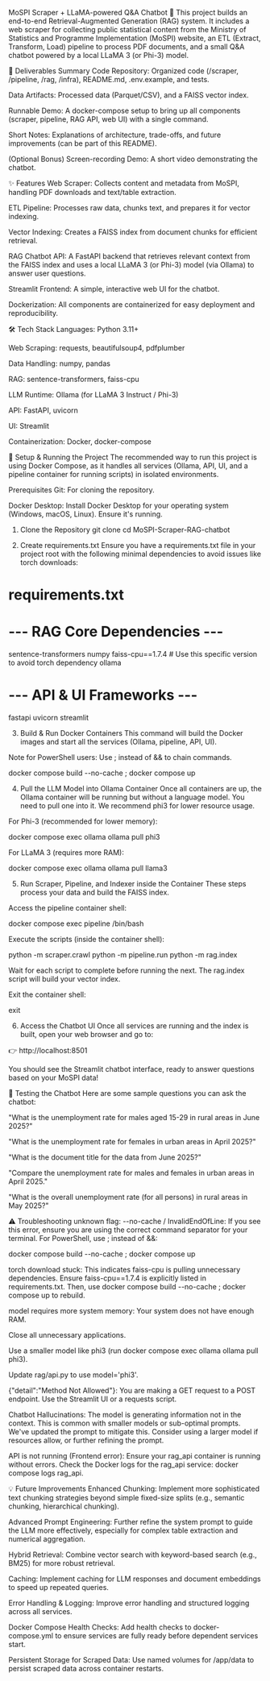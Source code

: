MoSPI Scraper + LLaMA-powered Q&A Chatbot 🤖
This project builds an end-to-end Retrieval-Augmented Generation (RAG) system. It includes a web scraper for collecting public statistical content from the Ministry of Statistics and Programme Implementation (MoSPI) website, an ETL (Extract, Transform, Load) pipeline to process PDF documents, and a small Q&A chatbot powered by a local LLaMA 3 (or Phi-3) model.

🎯 Deliverables Summary
Code Repository: Organized code (/scraper, /pipeline, /rag, /infra), README.md, .env.example, and tests.

Data Artifacts: Processed data (Parquet/CSV), and a FAISS vector index.

Runnable Demo: A docker-compose setup to bring up all components (scraper, pipeline, RAG API, web UI) with a single command.

Short Notes: Explanations of architecture, trade-offs, and future improvements (can be part of this README).

(Optional Bonus) Screen-recording Demo: A short video demonstrating the chatbot.

✨ Features
Web Scraper: Collects content and metadata from MoSPI, handling PDF downloads and text/table extraction.

ETL Pipeline: Processes raw data, chunks text, and prepares it for vector indexing.

Vector Indexing: Creates a FAISS index from document chunks for efficient retrieval.

RAG Chatbot API: A FastAPI backend that retrieves relevant context from the FAISS index and uses a local LLaMA 3 (or Phi-3) model (via Ollama) to answer user questions.

Streamlit Frontend: A simple, interactive web UI for the chatbot.

Dockerization: All components are containerized for easy deployment and reproducibility.

🛠️ Tech Stack
Languages: Python 3.11+

Web Scraping: requests, beautifulsoup4, pdfplumber

Data Handling: numpy, pandas

RAG: sentence-transformers, faiss-cpu

LLM Runtime: Ollama (for LLaMA 3 Instruct / Phi-3)

API: FastAPI, uvicorn

UI: Streamlit

Containerization: Docker, docker-compose

🚀 Setup & Running the Project
The recommended way to run this project is using Docker Compose, as it handles all services (Ollama, API, UI, and a pipeline container for running scripts) in isolated environments.

Prerequisites
Git: For cloning the repository.

Docker Desktop: Install Docker Desktop for your operating system (Windows, macOS, Linux). Ensure it's running.

1. Clone the Repository
git clone <your-repository-url>
cd MoSPI-Scraper-RAG-chatbot

2. Create requirements.txt
Ensure you have a requirements.txt file in your project root with the following minimal dependencies to avoid issues like torch downloads:

# requirements.txt
# --- RAG Core Dependencies ---
sentence-transformers
numpy
faiss-cpu==1.7.4 # Use this specific version to avoid torch dependency
ollama

# --- API & UI Frameworks ---
fastapi
uvicorn
streamlit

3. Build & Run Docker Containers
This command will build the Docker images and start all the services (Ollama, pipeline, API, UI).

Note for PowerShell users: Use ; instead of && to chain commands.

docker compose build --no-cache ; docker compose up

4. Pull the LLM Model into Ollama Container
Once all containers are up, the Ollama container will be running but without a language model. You need to pull one into it. We recommend phi3 for lower resource usage.

For Phi-3 (recommended for lower memory):

docker compose exec ollama ollama pull phi3

For LLaMA 3 (requires more RAM):

docker compose exec ollama ollama pull llama3

5. Run Scraper, Pipeline, and Indexer inside the Container
These steps process your data and build the FAISS index.

Access the pipeline container shell:

docker compose exec pipeline /bin/bash

Execute the scripts (inside the container shell):

python -m scraper.crawl
python -m pipeline.run
python -m rag.index

Wait for each script to complete before running the next. The rag.index script will build your vector index.

Exit the container shell:

exit

6. Access the Chatbot UI
Once all services are running and the index is built, open your web browser and go to:

👉 http://localhost:8501

You should see the Streamlit chatbot interface, ready to answer questions based on your MoSPI data!

💬 Testing the Chatbot
Here are some sample questions you can ask the chatbot:

"What is the unemployment rate for males aged 15-29 in rural areas in June 2025?"

"What is the unemployment rate for females in urban areas in April 2025?"

"What is the document title for the data from June 2025?"

"Compare the unemployment rate for males and females in urban areas in April 2025."

"What is the overall unemployment rate (for all persons) in rural areas in May 2025?"

⚠️ Troubleshooting
unknown flag: --no-cache / InvalidEndOfLine: If you see this error, ensure you are using the correct command separator for your terminal. For PowerShell, use ; instead of &&:

docker compose build --no-cache ; docker compose up

torch download stuck: This indicates faiss-cpu is pulling unnecessary dependencies. Ensure faiss-cpu==1.7.4 is explicitly listed in requirements.txt. Then, use docker compose build --no-cache ; docker compose up to rebuild.

model requires more system memory: Your system does not have enough RAM.

Close all unnecessary applications.

Use a smaller model like phi3 (run docker compose exec ollama ollama pull phi3).

Update rag/api.py to use model='phi3'.

{"detail":"Method Not Allowed"}: You are making a GET request to a POST endpoint. Use the Streamlit UI or a requests script.

Chatbot Hallucinations: The model is generating information not in the context. This is common with smaller models or sub-optimal prompts. We've updated the prompt to mitigate this. Consider using a larger model if resources allow, or further refining the prompt.

API is not running (Frontend error): Ensure your rag_api container is running without errors. Check the Docker logs for the rag_api service: docker compose logs rag_api.

💡 Future Improvements
Enhanced Chunking: Implement more sophisticated text chunking strategies beyond simple fixed-size splits (e.g., semantic chunking, hierarchical chunking).

Advanced Prompt Engineering: Further refine the system prompt to guide the LLM more effectively, especially for complex table extraction and numerical aggregation.

Hybrid Retrieval: Combine vector search with keyword-based search (e.g., BM25) for more robust retrieval.

Caching: Implement caching for LLM responses and document embeddings to speed up repeated queries.

Error Handling & Logging: Improve error handling and structured logging across all services.

Docker Compose Health Checks: Add health checks to docker-compose.yml to ensure services are fully ready before dependent services start.

Persistent Storage for Scraped Data: Use named volumes for /app/data to persist scraped data across container restarts.